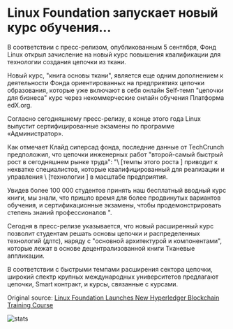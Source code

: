 # Linux Foundation запускает новый курс обучения...

В соответствии с пресс-релизом, опубликованным 5 сентября, Фонд Linux открыл зачисление на новый курс повышения квалификации для технологии создания цепочки из ткани.

Новый курс, "книга основы ткани", является еще одним дополнением к деятельности Фонда ориентированных на предприятиях цепочки образования, которые уже включают в себя онлайн Self-темп "цепочки для бизнеса" курс через некоммерческие онлайн обучения Платформа edX.org.

Согласно сегодняшнему пресс-релизу, в конце этого года Linux выпустит сертифицированные экзамены по программе «Администратор».

Как отмечает Клайд сиперсад фонда, последние данные от TechCrunch предположил, что цепочки инженерных работ "второй-самый быстрый рост в сегодняшнем рынке труда": "\ [темпы этого роста \] приводит к нехватке специалистов, которые квалифицированный для реализации и управления \ [технологии \] в масштабе предприятия.

Увидев более 100 000 студентов принять наш бесплатный вводный курс книги, мы знали, что пришло время для более продвинутых вариантов обучения, и сертификационные экзамены, чтобы продемонстрировать степень знаний профессионалов ".

Сегодня в пресс-релизе указывается, что новый расширенный курс позволит студентам решать основы цепочки и распределенных технологий (длтс), наряду с "основной архитектурой и компонентами", которые лежат в основе децентрализованной книги Тканевые аппликации.

В соответствии с быстрыми темпами расширения сектора цепочки, широкий спектр крупных международных университетов предлагают цепочки, Smart контракт, и курсы, связанные с курсами.

Original source: [Linux Foundation Launches New Hyperledger Blockchain Training Course](https://cointelegraph.com/news/linux-foundation-launches-new-hyperledger-blockchain-training-course)

![stats](https://c.statcounter.com/11760860/0/a89fa40b/1/ "stats")